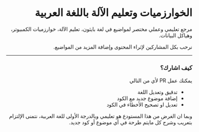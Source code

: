 
<div dir="rtl" lang="ar">

# الخوارزميات وتعليم الآلة باللغة العربية

 مرجع تعليمي وعملي مختصر لمواضيع في لغة بايثون، تعليم الآلة، خوارزميات الكمبيوتر، وهياكل البيانات.


 نرحب بكل المشاركين لإثراء المحتوى وإضافة المزيد من المواضيع.



<hr>

 ### كيف اشارك؟

يمكنك عمل PR لأي من  التالي

 - تدقيق وتعديل اللغة
 - إضافة موضوع جديد مع الكود
 - تعديل او تصحيح الأخطاء في الكود


وبما ان الغرض من هذا المستودع هو تعليمي وبالدرجة الأولى للغة العربية، نتمنى الإلتزام بتعريب وشرح كل مايتم طرحة في أي موضوع أو كود جديد.

</div>
